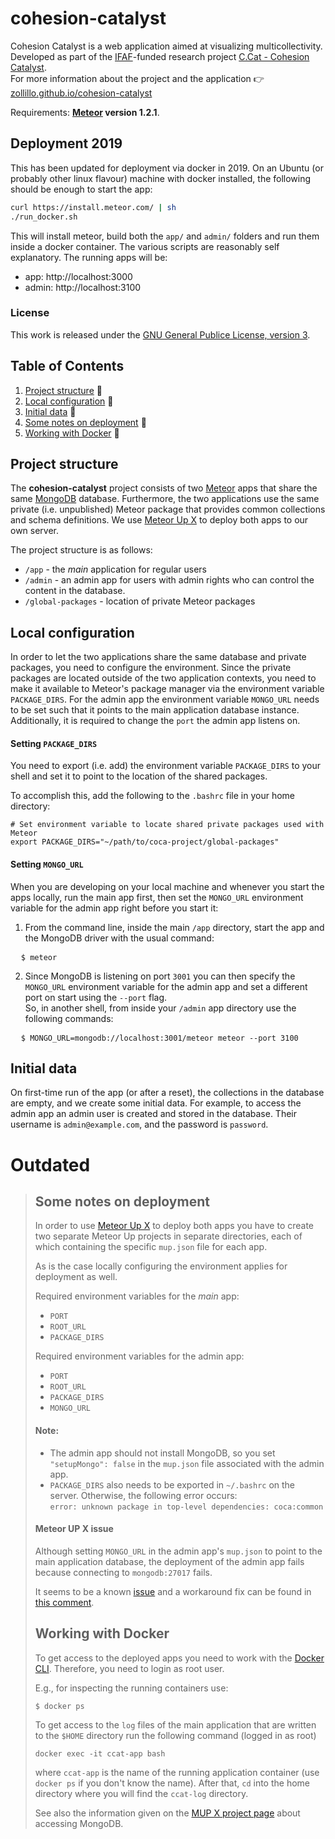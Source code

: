 # cohesion-catalyst

Cohesion Catalyst is a web application aimed at visualizing multicollectivity.  
Developed as part of the [IFAF](http://www.ifaf-berlin.de/projekte/c.cat/)-funded research project [C.Cat - Cohesion Catalyst](http://cohesion-lab.com/).  
For more information about the project and the application 👉 [zollillo.github.io/cohesion-catalyst](https://zollillo.github.io/cohesion-catalyst/)  


Requirements:  __[Meteor](http://guide.meteor.com/#what-is-meteor) version 1.2.1__.  
## Deployment 2019

This has been updated for deployment via docker in 2019. On an Ubuntu (or
probably other linux flavour) machine with docker installed, the following
should be enough to start the app:

```bash
curl https://install.meteor.com/ | sh
./run_docker.sh
```

This will install meteor, build both the `app/` and `admin/` folders and run
them inside a docker container. The various scripts are reasonably self
explanatory. The running apps will be:

- app: http://localhost:3000
- admin: http://localhost:3100

### License
This work is released under the [GNU General Publice License, version 3](http://www.gnu.org/licenses/gpl-3.0.txt).

## Table of Contents

1. [Project structure](#project-structure) :memo:
2. [Local configuration](#local-configuration) :wrench:
3. [Initial data](#initial-data) :baby:
4. [Some notes on deployment](#some-notes-on-deployment) :rocket:
5. [Working with Docker](#working-with-docker) :whale:



## Project structure

The __cohesion-catalyst__ project consists of two [Meteor](http://guide.meteor.com/#what-is-meteor) apps that share the same [MongoDB](https://docs.mongodb.org/manual/introduction/) database. Furthermore, the two applications use the same private (i.e. unpublished) Meteor package that provides common collections and schema definitions. We use [Meteor Up X](https://github.com/arunoda/meteor-up/tree/mupx) to deploy both apps to our own server.

The project structure is as follows:
* `/app` - the _main_ application for regular users
* `/admin` - an admin app for users with admin rights who can control the content in the database.  
* `/global-packages` - location of private Meteor packages  


## Local configuration

In order to let the two applications share the same database and private packages, you need to configure the environment. Since the private packages are located outside of the two application contexts, you need to make it available to Meteor's package manager via the environment variable `PACKAGE_DIRS`. For the admin app the environment variable `MONGO_URL` needs to be set such that it points to the main application database instance. Additionally, it is required to change the `port` the admin app listens on.


#### Setting `PACKAGE_DIRS`

You need to export (i.e. add) the environment variable `PACKAGE_DIRS` to your shell and set it to point to the location of the shared packages.

To accomplish this, add the following to the `.bashrc` file in your home directory:  
```
# Set environment variable to locate shared private packages used with Meteor
export PACKAGE_DIRS="~/path/to/coca-project/global-packages"
```

#### Setting `MONGO_URL`

When you are developing on your local machine and whenever you start the apps locally, run the main app first, then set the `MONGO_URL` environment variable for the admin app right before you start it:  

1. From the command line, inside the main `/app` directory, start the app and the MongoDB driver with the usual command:
<pre>
  <code>$ meteor</code>
</pre>

2. Since MongoDB is listening on port `3001` you can then specify the `MONGO_URL` environment variable for the admin app and set a different port on start using the `--port` flag.  
So, in another shell, from inside your `/admin` app directory use the following commands:
<pre>
  <code>$ MONGO_URL=mongodb://localhost:3001/meteor meteor --port 3100</code>
</pre>


## Initial data
On first-time run of the app (or after a reset), the collections in the database are empty, and we create some initial data.
For example, to access the admin app an admin user is created and stored in the database. Their username is  `admin@example.com`, and the password is `password`.

# Outdated

> ## Some notes on deployment
> 
> In order to use [Meteor Up X](https://github.com/arunoda/meteor-up/tree/mupx) to deploy both apps you have to create two separate Meteor Up projects in separate directories, each of which containing the specific `mup.json` file for each app.  
> 
> As is the case locally configuring the environment applies for deployment as well.
> 
> Required environment variables for the _main_ app:
> * `PORT`
> * `ROOT_URL`
> * `PACKAGE_DIRS`
> 
> Required environment variables for the admin app:
> * `PORT`
> * `ROOT_URL`
> * `PACKAGE_DIRS`
> * `MONGO_URL`
> 
> #### Note:
> 
> * The admin app should not install MongoDB, so you set `"setupMongo": false` in the `mup.json` file associated with the admin app.
> * `PACKAGE_DIRS` also needs to be exported in `~/.bashrc` on the server. Otherwise, the following error occurs:  
> `error: unknown package in top-level dependencies: coca:common`  
> 
> 
> #### Meteor UP X issue
> 
> Although setting `MONGO_URL` in the admin app's `mup.json` to point to the main application database, the deployment of the admin app fails because connecting to `mongodb:27017` fails.  
> 
> It seems to be a known [issue](https://github.com/arunoda/meteor-up/issues/758) and a workaround fix can be found in [this comment](https://github.com/arunoda/meteor-up/issues/758#issuecomment-164343450).  
> 
> 
> ## Working with Docker
> 
> 
> To get access to the deployed apps you need to work with the [Docker CLI](https://docs.docker.com/engine/reference/commandline/cli/). Therefore, you need to login as root user.  
> 
> E.g., for inspecting the running containers use:
> 
> ```
> $ docker ps
> ```
> 
> 
> To get access to the `log` files of the main application that are written to the `$HOME` directory run the following command (logged in as root)
> 
> ```
> docker exec -it ccat-app bash
> ```
> 
> where `ccat-app` is the name of the running application container (use `docker ps` if you don't know the name). After that, `cd` into the home directory where you will find the `ccat-log` directory.
> 
> See also the information given on the [MUP X project page](https://github.com/arunoda/meteor-up/tree/mupx#accessing-the-database) about accessing  MongoDB.
> 